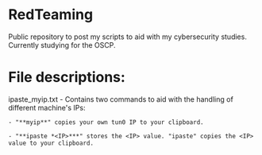 # RedTeaming
Public repository to post my scripts to aid with my cybersecurity studies. Currently studying for the OSCP.

# File descriptions:
ipaste_myip.txt - Contains two commands to aid with the handling of different machine's IPs:

    - "**myip**" copies your own tun0 IP to your clipboard.

    - "**ipaste *<IP>***" stores the <IP> value. "ipaste" copies the <IP> value to your clipboard.
